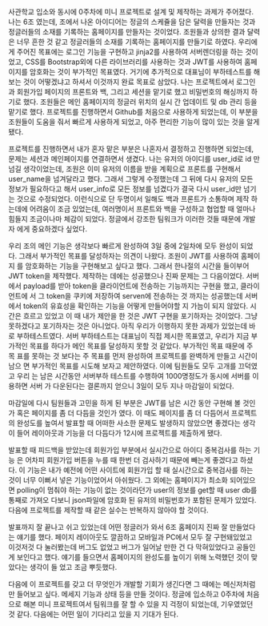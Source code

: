   사관학교 입소와 동시에 0주차에 미니 프로젝트로 설계 및 제작하는 과제가 주어졌다. 나는 6조 였는데, 조에서 나온 아이디어는 정글의 스케쥴을 담은 달력을 만들자는 것과 
정글러들의 소재를 기록하는 홈페이지를 만들자는 것이었다. 조원들과 상의한 결과 달력은 너무 흔한 것 같고 정글러들의 소재를 기록하는 홈페이지를 만들기로 하였다.
  우리에게 주어진 목표에는 로그인 기능을 구현하고 jinja2를 사용하여 서버렌더링을 하는 것이었고, CSS를 Bootstrap외에 다른 라이브러리를 사용하는 것과 JWT를 사용하여 홈페이지를 암호화는 것이 부가적인 목표였다. 거기에 추가적으로 대표님이 부하테스트를 해보는 것이 어떻겠냐고 하셔서 이것까지 완료 목표로 삼았다.
  나는 프로젝트에서 로그인과 회원가입 페이지의 프론트와 백, 그리고 세션을 맡기로 했고 비밀번호의 해싱까지 하기로 했다. 조원들은 메인 홈페이지의 정글러 위치의 실시
간 업데이트 및 db 관리 등을 맡기로 했다. 프로젝트를 진행하면서 Github를 처음으로 사용하게 되었는데, 이 부분을 조원들이 도움을 줘서 빠르게 사용하게 되었고, 아주 편리한 기능이 많이 있는 것을 알게됐다.

  프로젝트를 진행하면서 내가 혼자 맡은 부분은 나혼자서 결정하고 진행하면 되었는데,
문제는 세션과 메인페이지를 연결하면서 생겼다. 나는 유저의 아이디를 user_id로 id
만 넘길 생각이었는데, 조원은 이미 유저의 이름을 받을 계획으로 프론트를 구현해서 
user_name을 넘겨달라고 했다. 그래서 그렇게 수정했는데 그 뒤에 다시 유저의 모든 
정보가 필요하다고 해서 user_info로 모든 정보를 넘겼다가 결국 다시 user_id만 
넘기는 것으로 수정되었다. 이런식으로 단 두명이서 일해도 백과 프론트가 소통하며 제작
하는데에 어려움이 조금 있었는데, 여러명이서 프론트와 백을 구성하고 협업할 때 얼마나
힘들지 조금이나마 체감이 되었다. 정글에서 강조한 팀워크가 이러한 것들 때문에 개발자
에게 중요하겠다 싶었다.

  우리 조의 메인 기능은 생각보다 빠르게 완성하여 3일 중에 2일차에 모두 완성이 되었
다. 그래서 부가적인 목표를 달성하자는 의견이 나왔다. 조원이 JWT를 사용하여 홈페이지
를 암호화하는 기능을 구현해보고 싶다고 했다. 그래서 한나절의 시간을 들이부어 JWT 
token을 제작했다. 제작하는 데에는 성공했으나 진짜 문제는 그 다음이었다. 서버에서 
payload를 받아 token을 클라이언트에 전송하는 기능까지는 구현을 했고, 클라이언트에
서 그 token을 쿠키에 저장하여 serven에 전송하는 것 까지는 성공했는데 서버에서 
token의 유효성을 확인하는 기능을 어떻게 만들어야할 지 가늠이 되지 않았다.
  시간은 흐르고 있었고 이 때 내가 제안을 한 것은 JWT 구현을 포기하자는 것이었다. 
그냥 못하겠다고 포기하자는 것은 아니었다. 아직 우리가 이행하지 못한 과제가 있었는데 
바로 부하테스트였다. 서버 부하테스트는 대표님이 직접 제시한 목표였고, 우리가 지금 부
가적인 목표를 하다가 메인 목표를 달성하지 못할 것 같았다. 부가적인 목표 때문에 주 목
표를 못하는 것 보다는 주 목표를 먼저 완성하여 프로젝트를 완벽하게 만들고 시간이 남으
면 부가적인 목표를 시도해 보자고 제안하였다. 이에 팀원들도 모두 고개를 끄덕였고 우리
는 남은 시간동안 서버부하 테스트를 수행하여 1000명정도가 동시에 서버를 이용하면 서버
가 다운된다는 결론까지 얻으니 3일이 모두 지나 마감일이 되었다.

  마감일에 다시 팀원들과 고민을 하게 된 부분은 JWT를 남은 시간 동안 구현해 볼 것인
가 혹은 페이지를 좀 더 다듬을 것인가 였다. 이 때도 페이지를 좀 더 다듬어서 프로젝트
의 완성도를 높여서 발표할 때 어떠한 사소한 문제도 발생하지 않았으면 좋겠다는 생각이 
들어 레이아웃과 기능을 더 다듬다가 12시에 프로젝트를 제출하게 됐다.

  발표할 때 피드백을 받았는데 회원가입 부분에서 실시간으로 아이디 중복검사를 하는 기능
은 어차피 회원가입 버튼을 누를 때 한번 더 검사하기 때문에 빼는게 좋겠다고 하셨다. 이
기능은 내가 예전에 어떤 사이트에 회원가입 할 때 실시간으로 중복검사를 하는 것이 너무
이뻐서 넣은 기능이었어서 아쉬웠다. 그 외에는 홈페이지가 최소화 되어있으면 polling이
멈춰야 하는 기능이 없는 것이라던가 user의 정보를 get할 때 user db를 통째로 가져오
다보니 json파일에 암호화 된 유저의 비밀번호가 포함된 문제가 있었다. 다음에 프로젝트를
제작할 때 같은 실수는 반복하지 않아야 할 것이다.

  발표까지 잘 끝나고 쉬고 있었는데 어떤 정글러가 와서 6조 홈페이지 진짜 잘 만들었다는
얘기를 했다. 페이지 레이아웃도 깔끔하고 모바일과 PC에서 모두 잘 구현돼있었고 이것저것 
다 눌러봤는데 버그도 없었고 버그가 일어날 만한 건 다 막혀있었다고 공들인게 보인다고 
했다. 얘기를 들으면서 홈페이지의 완성도를 높이기 위해 노력했던 것이 맞았다는 생각이 들
었고 조금 뿌듯했다.

  다음에 이 프로젝트를 갖고 더 무엇인가 개발할 기회가 생긴다면 그 때에는 메신저처럼 만
들어보고 싶다. 메세지 기능과 상태 등을 만들 것이다. 정글에 입소하고 0주차에 처음으로 
해본 미니 프로젝트여서 팀워크를 잘 할 수 있을 지 걱정이 되었는데, 기우였었던 것 같다. 
다음에는 어떤 일이 기다리고 있을 지 기대가 된다.
